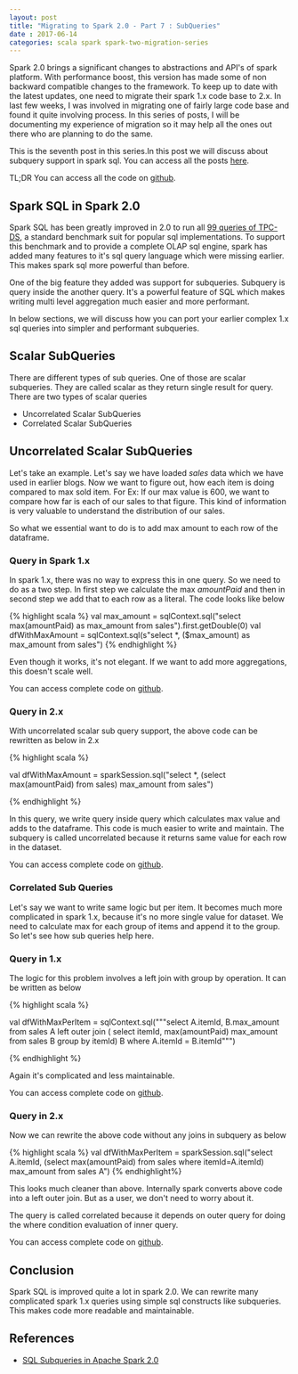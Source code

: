 ```yaml
---
layout: post
title: "Migrating to Spark 2.0 - Part 7 : SubQueries" 
date : 2017-06-14
categories: scala spark spark-two-migration-series
---
```


Spark 2.0 brings a significant changes to abstractions and API's of spark platform. With performance boost, this version has made some of non backward compatible changes to the framework. To keep up to date with the latest updates, one need to migrate their spark 1.x code base to 2.x. In last few weeks, I was involved in migrating one of fairly large code base and found it quite involving process. In this series of posts, I will be documenting my experience of migration so it may help all the ones out there who are planning to do the same.

This is the seventh post in this series.In this post we will discuss about subquery support in spark sql. You can access all the posts [here](/categories/spark-two-migration-series).

TL;DR You can access all the code on [github](https://github.com/phatak-dev/spark-two-migration).

## Spark SQL in Spark 2.0

Spark SQL has been greatly improved in 2.0 to run all [99 queries of TPC-DS](https://databricks.com/blog/2016/07/26/introducing-apache-spark-2-0.html), a standard benchmark suit for popular sql implementations. To support this benchmark and to provide a complete OLAP sql engine, spark has added many features to it's sql query language which were missing earlier. This makes spark sql more powerful than before.

One of the big feature they added was support for subqueries. Subquery is query inside the another query. It's a powerful feature of SQL which makes writing multi level aggregation much easier and more performant.

In below sections, we will discuss how you can port your earlier complex 1.x sql queries into simpler and performant subqueries.

## Scalar SubQueries

There are different types of sub queries. One of those are scalar subqueries. They are called scalar as they return single result for query. There are two types
of scalar queries

* Uncorrelated  Scalar SubQueries
* Correlated  Scalar SubQueries

## Uncorrelated Scalar SubQueries

Let's take an example. Let's say we have loaded *sales* data which we have used in earlier blogs. Now we want to figure out, how each item is doing
compared to max sold item. For Ex: If our max value is 600, we want to compare how far is each of our sales to that figure. This kind of information
is very valuable to understand the distribution of our sales.

So what we essential want to do is to add max amount to each row of the dataframe.

### Query in Spark 1.x

In spark 1.x, there was no way to express this in one query. So we need to do as a two step. In first step we calculate the max *amountPaid* and then 
in second step we add that to each row as a literal. The code looks like below

{% highlight scala %}
val max_amount = sqlContext.sql("select max(amountPaid) as max_amount from sales").first.getDouble(0)
val dfWithMaxAmount = sqlContext.sql(s"select *, ($max_amount) as max_amount from sales")
{% endhighlight %} 

Even though it works, it's not elegant. If we want to add more aggregations, this doesn't scale well.

You can access complete code on [github](https://github.com/phatak-dev/spark-two-migration/blob/master/spark-one/src/main/scala/com/madhukaraphatak/spark/migration/sparkone/SubQueries.scala).

### Query in 2.x

With uncorrelated scalar sub query support, the above code can be rewritten as below in 2.x

{% highlight scala %}

val dfWithMaxAmount = sparkSession.sql("select *, (select max(amountPaid) from sales) max_amount from sales")

{% endhighlight %}

In this query, we write query inside query which calculates max value and adds to the dataframe. This code is much easier to write
and maintain. The subquery is called uncorrelated because it returns same value for each row in the dataset.

You can access complete code on [github](https://github.com/phatak-dev/spark-two-migration/blob/master/spark-two/src/main/scala/com/madhukaraphatak/spark/migration/sparktwo/SubQueries.scala).

### Correlated Sub Queries

Let's say we want to write same logic but per item. It becomes much more complicated in spark 1.x, because it's no more single value for dataset. We need to calculate
max for each group of items and append it to the group. So let's see how sub queries help here.

### Query in 1.x

The logic for this problem involves a left join with group by operation. It can be written as below

{% highlight scala %}

val dfWithMaxPerItem = sqlContext.sql("""select A.itemId, B.max_amount  
from sales A left outer join ( select itemId, max(amountPaid) max_amount
from sales B group by itemId) B where A.itemId = B.itemId""")
 
{% endhighlight %}

Again it's complicated and less maintainable. 

You can access complete code on [github](https://github.com/phatak-dev/spark-two-migration/blob/master/spark-one/src/main/scala/com/madhukaraphatak/spark/migration/sparkone/SubQueries.scala).

### Query in 2.x
Now we can rewrite the above code without any joins in subquery as below

{% highlight scala %}
val dfWithMaxPerItem = sparkSession.sql("select A.itemId, 
(select max(amountPaid) from sales where itemId=A.itemId) max_amount from sales A")
{% endhighlight%}

This looks much cleaner than above. Internally spark converts above code into a left outer join. But as a user, we don't need to worry about it.

The query is called correlated because it depends on outer query for doing the where condition evaluation of inner query.

You can access complete code on [github](https://github.com/phatak-dev/spark-two-migration/blob/master/spark-two/src/main/scala/com/madhukaraphatak/spark/migration/sparktwo/SubQueries.scala).

## Conclusion

Spark SQL is improved quite a lot in spark 2.0. We can rewrite many complicated spark 1.x queries using simple sql constructs like subqueries. This makes code 
more readable and maintainable.

## References

* [SQL Subqueries in Apache Spark 2.0](https://databricks.com/blog/2016/06/17/sql-subqueries-in-apache-spark-2-0.html)
